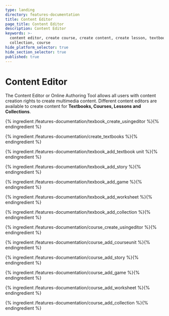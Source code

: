 ```yaml
---
type: landing
directory: features-documentation
title: Content Editor
page_title: Content Editor
description: Content Editor
keywords: >-
  content editor, create course, create content, create lesson, textbook,
  collection, course
hide_platform_selector: true
hide_section_selector: true
published: true
---
```

# Content Editor

The Content Editor or Online Authoring Tool allows all users with content creation rights to create multimedia content. Different content editors are available to create content for **Textbooks, Courses, Lessons and Collections**. 

{% ingredient /features-documentation/texbook_create_usingeditor %}{% endingredient %}

{% ingredient /features-documentation/create_textbooks %}{% endingredient %}

{% ingredient /features-documentation/texbook_add_textbook unit %}{% endingredient %}

{% ingredient /features-documentation/texbook_add_story %}{% endingredient %}

{% ingredient /features-documentation/texbook_add_game %}{% endingredient %}

{% ingredient /features-documentation/texbook_add_worksheet %}{% endingredient %}

{% ingredient /features-documentation/texbook_add_collection %}{% endingredient %}

{% ingredient /features-documentation/course_create_usingeditor %}{% endingredient %}

{% ingredient /features-documentation/course_add_courseunit %}{% endingredient %}

{% ingredient /features-documentation/course_add_story %}{% endingredient %}

{% ingredient /features-documentation/course_add_game %}{% endingredient %}

{% ingredient /features-documentation/course_add_worksheet %}{% endingredient %}

{% ingredient /features-documentation/course_add_collection %}{% endingredient %}




